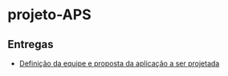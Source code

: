 # projeto-APS

## Entregas
- [Definição da equipe e proposta da aplicação a ser projetada](https://docs.google.com/document/d/1TmrRuEcRnA4EGhxW9vJIAzgOy1lYUbCWCjlGKx5gtnU)
